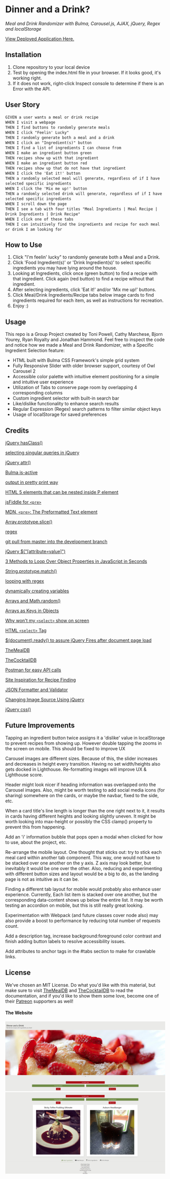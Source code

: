 # Dinner and a Drink?
*Meal and Drink Randomizer with Bulma, Carousel.js, AJAX, jQuery, Regex and localStorage*  

[View Deployed Application Here.](https://tonipow3ll.github.io/drinks-and-dinner/)

## Installation
1. Clone repository to your local device
2. Test by opening the index.html file in your browser. If it looks good, it's working right.
3. If it does not work, right-click Inspect console to determine if there is an Error with the API.

## User Story
```
GIVEN a user wants a meal or drink recipe
WHEN I visit a webpage
THEN I find buttons to randomly generate meals
WHEN I click "Feelin' Lucky"
THEN I randomly generate both a meal and a drink
WHEN I click an "Ingredient(s)" button
THEN I find a list of ingredients I can choose from
WHEN I make an ingredient button green
THEN recipes show up with that ingredient
WHEN I make an ingredient button red
THEN recipes show up that do not have that ingredient
WHEN I click the 'Eat it!' button
THEN a randomly selected meal will generate, regardless of if I have selected specific ingredients
WHEN I click the 'Mix me up!' button
THEN a randomly selected drink will generate, regardless of if I have selected specific ingredients
WHEN I scroll down the page
THEN I see a tab with four titles "Meal Ingredients | Meal Recipe | Drink Ingredients | Drink Recipe"
WHEN I click one of these tabs
THEN I can intuitively find the ingredients and recipe for each meal or drink I am looking for
```

## How to Use
1. Click "I'm feelin' lucky" to randomly generate both a Meal and a Drink.
2. Click 'Food Ingredient(s)' or 'Drink Ingredient(s)' to select specific ingredients you may have lying around the house.
3. Looking at Ingredients, click once (green button) to find a recipe with that ingredient. Click again (red button) to find a recipe without that ingredient.
4. After selecting ingredients, click 'Eat it!' and/or 'Mix me up!' buttons.
5. Click Meal/Drink Ingredients/Recipe tabs below image cards to find ingredients required for each item, as well as instructions for recreation.
6. Enjoy :)

## Usage
This repo is a Group Project created by Toni Powell, Cathy Marchese, Bjorn Yourey, Ryan Royalty and Jonathan Hammond. Feel free to inspect the code and notice how we made a Meal and Drink Randomizer, with a Specific Ingredient Selection feature:
- HTML built with Bulma CSS Framework's simple grid system
- Fully Responsive Slider with older browser support, courtesy of Owl Carousel 2
- Accessible color palette with intuitive element positioning for a simple and intuitive user experience
- Utilization of Tabs to conserve page room by overlapping 4 corresponding columns
- Custom ingredient selector with built-in search bar 
- Like/dislike functionality to enhance search results
- Regular Expression (Regex) search patterns to filter similar object keys
- Usage of localStorage for saved preferences

## Credits
[jQuery hasClass()](https://api.jquery.com/hasclass/)

[selecting singular queries in jQuery](https://stackoverflow.com/questions/307500/how-do-i-select-a-single-element-in-jquery)

[jQuery attr()](https://www.w3schools.com/jquery/html_attr.asp#:~:text=The%20attr()%20method%20sets,the%20set%20of%20matched%20elements.)

[Bulma is-active](https://bulma.io/documentation/components/navbar/)

[output in pretty print way](https://stackoverflow.com/questions/16862627/json-stringify-output-to-div-in-pretty-print-way)

[HTML 5 elements that can be nested inside P element](https://stackoverflow.com/questions/9852312/list-of-html5-elements-that-can-be-nested-inside-p-element)

[jsFiddle for `<pre>`](http://jsfiddle.net/K83cK/)

[MDN, `<pre>`: The Preformatted Text element](https://developer.mozilla.org/en-US/docs/Web/HTML/Element/pre)

[Array.prototype.slice()](https://developer.mozilla.org/en-US/docs/Web/JavaScript/Reference/Global_Objects/Array/slice)

[regex](https://regexr.com/)

[git pull from master into the development branch](https://stackoverflow.com/questions/20101994/git-pull-from-master-into-the-development-branch)

[jQuery $("[attribute=value]")](https://www.w3schools.com/jquery/sel_attribute_equal_value.asp)

[3 Methods to Loop Over Object Properties in JavaScript in Seconds](https://itnext.io/x1f4f9-3-ways-to-loop-over-object-properties-with-vanilla-javascript-es6-included-efb4a68cfbb)

[String.prototype.match()](https://developer.mozilla.org/en-US/docs/Web/JavaScript/Reference/Global_Objects/String/match)

[looping with regex](https://stackoverflow.com/questions/51086287/regex-for-phrase-searching)

[dynamically creating variables](https://stackoverflow.com/questions/6645067/javascript-dynamically-creating-variables-for-loops)

[Arrays and Math.random()](https://medium.com/front-end-weekly/getting-a-random-item-from-an-array-43e7e18e8796)

[Arrays as Keys in Objects](https://stackoverflow.com/questions/17769934/need-to-use-value-of-an-html-select-option-as-an-array-name)

[Why won't my `<select>` show on screen](https://stackoverflow.com/questions/37700001/select-tag-doesnt-display-on-my-form)

[HTML `<select>` Tag](https://www.w3schools.com/tags/tag_select.asp)

[$(document).ready() to assure jQuery Fires after document page load](https://learn.jquery.com/using-jquery-core/document-ready/)

[TheMealDB](https://www.themealdb.com/api.php)

[TheCocktailDB](https://www.thecocktaildb.com/)

[Postman for easy API calls](https://web.postman.co/)

[Site Inspiration for Recipe Finding](https://reciperoulette.tv/)

[JSON Formatter and Validator](https://jsonformatter.curiousconcept.com/#)

[Changing Image Source Using jQuery](https://www.tutorialrepublic.com/faq/how-to-change-the-image-source-using-jquery.php)

[jQuery css()](https://www.w3schools.com/jquery/jquery_css.asp)

## Future Improvements
Tapping an ingredient button twice assigns it a 'dislike' value in localStorage to prevent recipes from showing up. However double tapping the zooms in the screen on mobile. This should be fixed to improve UX

Carousel images are different sizes. Because of this, the slider increases and decreases in height every transition. Having no set width/heights also gets docked in Lighthouse. Re-formatting images will improve UX & Lighthouse score.

Header might look nicer if heading information was overlapped onto the Carousel images. Also, might be worth testing to add social media icons (for sharing) somewhere on the cards, or maybe the navbar, fixed to the side, etc.

When a card title's line length is longer than the one right next to it, it results in cards having different heights and looking slightly uneven. It might be worth looking into max-height or possibly the CSS clamp() property to prevent this from happening.

Add an 'i' information bubble that pops open a modal when clicked for how to use, about the project, etc.

Re-arrange the mobile layout. One thought that sticks out: try to stick each meal card within another tab component. This way, one would not have to be stacked over one another on the y axis. Z axis may look better, but inevitably it would be one over the other. Also, reducing and experimenting with different button sizes and layout would be a big to do, as the landing page is not as intuitive as it can be.

Finding a different tab layout for mobile would probably also enhance user experience. Currently, Each list item is stacked over one another, but the corresponding data-content shows up below the entire list. It may be worth testing an accordion on mobile, but this is still really great looking.

Experimentation with Webpack (and future classes cover node also) may also provide a boost to performance by reducing total number of requests count.

Add a <meta> description tag, increase background:foreground color contrast and finish adding button labels to resolve accessibility issues.

Add attributes to anchor tags in the #tabs section to make for crawlable links.
  
## License
We've chosen an MIT License. Do what you'd like with this material, but make sure to visit [TheMealDB](https://www.themealdb.com/api.php) and [TheCocktailDB](https://www.thecocktaildb.com/) to read the documentation, and if you'd like to show them some love, become one of their [Patreon](https://www.patreon.com/thedatadb) supporters as well!

#### The Website
![Landing Page](images/carouseljs.png)
![Meal and Drink](images/mealdrink.png)
